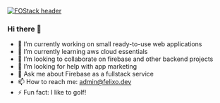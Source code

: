 [![FOStack
header](https://github.com/fostack/fostack/blob/main/felixo-dev-banner.png)](https://felixo.dev)

### Hi there 👋

<!--
**FOStack/FOStack** is a ✨ _special_ ✨ repository because its `README.md` (this file) appears on your GitHub profile.

Here are some ideas to get you started:

-->
- 🔭 I’m currently working on small ready-to-use web applications
- 🌱 I’m currently learning aws cloud essentials
- 👯 I’m looking to collaborate on firebase and other backend projects
- 🤔 I’m looking for help with app marketing
- 💬 Ask me about Firebase as a fullstack service
- 📫 How to reach me: admin@felixo.dev
- ⚡ Fun fact: I like to golf!
